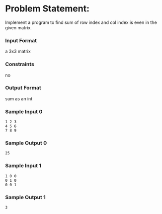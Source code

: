 # Problem Statement:

Implement a program to find sum of row index and col index is even in the given matrix.

### Input Format

a 3x3 matrix

### Constraints

no

### Output Format

sum as an int

### Sample Input 0
```
1 2 3
4 5 6
7 8 9
```
### Sample Output 0
```
25
```
### Sample Input 1
```
1 0 0
0 1 0
0 0 1
```
### Sample Output 1
```
3
```
